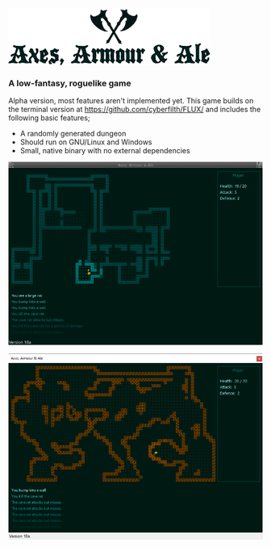 ![Axes, Armour & Ale - logo](GITscreenshots/Logo.png)

### A low-fantasy, roguelike game

Alpha version, most features aren't implemented yet. This game builds on the terminal version at https://github.com/cyberfilth/FLUX/ and includes the following basic features;

 - A randomly generated dungeon
 - Should run on GNU/Linux and Windows
 - Small, native binary with no external dependencies
 
![Dungeon screenshot](GITscreenshots/linux_screenshot1.png)


![Cave screenshot](GITscreenshots/windows_screenshot1.png)
